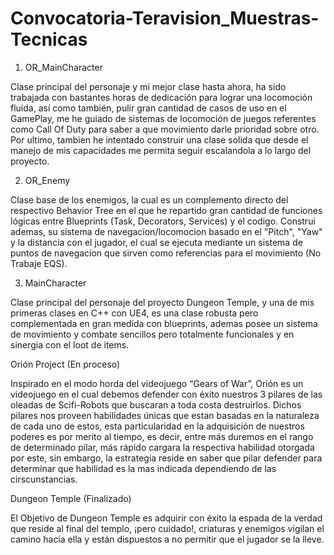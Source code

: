 # Convocatoria-Teravision_Muestras-Tecnicas

1) OR_MainCharacter

Clase principal del personaje y mi mejor clase hasta ahora, ha sido trabajada con bastantes horas de dedicación para lograr una locomoción fluida, así como también, pulir gran cantidad de casos de uso en el GamePlay, me he guiado de sistemas de locomoción de juegos referentes como Call Of Duty para saber a que movimiento darle prioridad sobre otro. Por ultimo, tambien he intentado construir una clase solida que desde el manejo de mis capacidades me permita seguir escalandola a lo largo del proyecto.

2) OR_Enemy

Clase base de los enemigos, la cual es un complemento directo del respectivo Behavior Tree en el que he repartido gran cantidad de funciones lógicas entre Blueprints (Task, Decorators, Services) y el codigo. Construi ademas, su sistema de navegacion/locomocion basado en el "Pitch", "Yaw" y la distancia con el jugador, el cual se ejecuta mediante un sistema de puntos de navegacion que sirven como referencias para el movimiento (No Trabaje EQS).  

3) MainCharacter

Clase principal del personaje del proyecto Dungeon Temple, y una de mis primeras clases en C++ con UE4, es una clase robusta pero complementada en gran medida con blueprints, ademas posee un sistema de movimiento y combate sencillos pero totalmente funcionales y en sinergia con el loot de items.


Orión Project 
(En proceso)

Inspirado en el modo horda del videojuego “Gears of War”, Orión es un videojuego en el cual debemos defender con éxito nuestros 3 pilares de las oleadas de Scifi-Robots que buscaran a toda costa destruirlos. Dichos pilares nos proveen habilidades únicas que estan basadas en la naturaleza de cada uno de estos, esta particularidad en la adquisición de nuestros poderes es por merito al tiempo, es decir, entre más duremos en el rango de determinado pilar, más rápido cargara la respectiva habilidad otorgada por este, sin embargo, la estrategia reside en saber que pilar defender para determinar que habilidad es la mas indicada dependiendo de las cirscunstancias.

Dungeon Temple
(Finalizado)

El Objetivo de Dungeon Temple es adquirir con éxito la espada de la verdad que reside al final del templo, ¡pero cuidado!, criaturas y enemigos vigilan el camino hacia ella y están dispuestos a no permitir que el jugador se la lleve.

